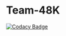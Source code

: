 # Team-48K

[![Codacy Badge](https://api.codacy.com/project/badge/Grade/3aba95c5e9794caba86c55eb90343c96)](https://app.codacy.com/gh/BuildForSDGCohort2/Team-48K?utm_source=github.com&utm_medium=referral&utm_content=BuildForSDGCohort2/Team-48K&utm_campaign=Badge_Grade_Settings)